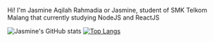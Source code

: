 Hi! I'm Jasmine Aqilah Rahmadia or Jasmine, student of SMK Telkom Malang that currently studying NodeJS and ReactJS


![Jasmine's GitHub stats](https://github-readme-stats.vercel.app/api?username=jasmineeer&show_icons=true&theme=moltack)    [![Top Langs](https://github-readme-stats.vercel.app/api/top-langs/?username=jasmineeer&layout=compact&theme=moltack)](https://github.com/jasmineeer/github-readme-stats)                 
